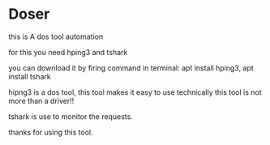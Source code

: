 # Doser
this is A dos tool automation


for this you need hping3 
and tshark

you can download it by firing command in terminal:
    apt install hping3,
    apt install tshark
    
hipng3 is a dos tool, this tool makes it easy to use 
technically this tool is not more than a driver!!


tshark is use to monitor the requests.


thanks for using this tool.
